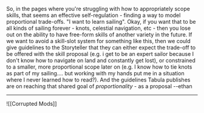 So, in the pages where you're struggling with how to appropriately scope skills, that seems an effective self-regulation - finding a way to model proportional trade-offs. "I want to learn sailing". Okay, if you want that to be all kinds of sailing forever - knots, celestial navigation, etc - then you lose out on the ability to have free-form skills of another variety in the future. If we want to avoid a skill-slot system for something like this, then we could give guidelines to the Storyteller that they can either expect the trade-off to be offered with the skill proposal (e.g. i get to be an expert sailor because I don't know how to navigate on land and constantly get lost), or constrained to a smaller, more proportional scope later on (e.g. I know how to tie knots as part of my sailing.... but working with my hands put me in a situation where I never learned how to read?). And the guidelines Tabula publishes are on reaching that shared goal of _proportionality_ - as a proposal
--ethan

---

![[Corrupted Mods]]